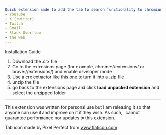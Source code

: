 ```yaml
---
Quick extension made to add the tab to search functionality to chromium based browsers. To use, press the grave key (this one: \` ), tab, and then type in what you want to search: for example, if you want to find a video on YouTube, start typing "youtube" and the extension will detect it. Once you are searching the website you want, press the grave key again and enter your search query. Press enter to complete. Currently supports the following websites:
- YouTube
- X (twitter)
- Twitch
- Gmail
- Stack Overflow
- the web
---
```

Installation Guide

1. Download the .crx file
2. Go to the extensions page (for example, chrome://extensions/ or brave://extensions/) and enable developer mode
3. Use a crx extractor like [this one](https://crxextractor.com/) to turn it into a .zip file
4. unzip the file
5. go back to the extensions page and click **load unpacked extension** and select the unzipped folder
---
This extension was written for personal use but I am releasing it so that anyone can use it and improve on it if they wish. As such, I cannot guarantee performance nor updates to this extension.

Tab icon made by Pixel Perfect from www.flaticon.com

